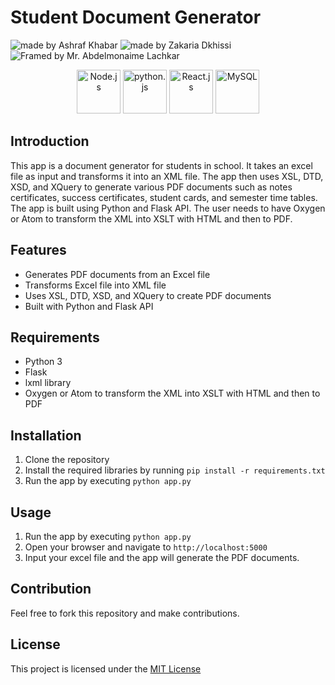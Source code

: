 # Student Document Generator 
<img src="https://img.shields.io/badge/Made%20by-Ashraf%20Khabar-blue" alt="made by Ashraf Khabar"> <img src="https://img.shields.io/badge/Made%20by-Zakaria%20Dkhissi-blue" alt="made by Zakaria Dkhissi"> <img src="https://img.shields.io/badge/Framed%20by-Mr.%20Abdelmonaime%20Lachkar-white" alt="Framed by Mr. Abdelmonaime Lachkar">

<p align="center">
  <a href="https://www.w3schools.com/xml/xml_whatis.asp"> <img src="https://seeklogo.com/images/X/xml-logo-58BFD10607-seeklogo.com.png" alt="Node.js" height="70"></a>
  <a href="https://www.python.org"> <img src="https://upload.wikimedia.org/wikipedia/commons/thumb/f/f8/Python_logo_and_wordmark.svg/1280px-Python_logo_and_wordmark.svg.png" alt="python.js" height="70"></a>
  <a href="https://flask.palletsprojects.com/en/2.2.x/"> <img src="https://upload.wikimedia.org/wikipedia/commons/thumb/3/3c/Flask_logo.svg/1280px-Flask_logo.svg.png" alt="React.js" height="70"></a>
  <a href="https://www.oxygenxml.com"> <img src="https://www.oxygenxml.com/img/resources/oxygen320x102_dark.png" alt="MySQL" height="70"></a>
 </p>

## Introduction

This app is a document generator for students in school. It takes an excel file as input and transforms it into an XML file. The app then uses XSL, DTD, XSD, and XQuery to generate various PDF documents such as notes certificates, success certificates, student cards, and semester time tables. The app is built using Python and Flask API. The user needs to have Oxygen or Atom to transform the XML into XSLT with HTML and then to PDF.

## Features
- Generates PDF documents from an Excel file
- Transforms Excel file into XML file
- Uses XSL, DTD, XSD, and XQuery to create PDF documents
- Built with Python and Flask API

## Requirements
- Python 3
- Flask
- lxml library
- Oxygen or Atom to transform the XML into XSLT with HTML and then to PDF

## Installation
1. Clone the repository
2. Install the required libraries by running `pip install -r requirements.txt`
3. Run the app by executing `python app.py`

## Usage
1. Run the app by executing `python app.py`
2. Open your browser and navigate to `http://localhost:5000`
3. Input your excel file and the app will generate the PDF documents.

## Contribution
Feel free to fork this repository and make contributions.

## License
This project is licensed under the [MIT License](https://opensource.org/licenses/MIT)
